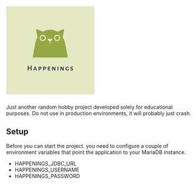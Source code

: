 # ![Happenings Logo](media/logo.png)

Just another random hobby project developed solely for educational purposes. Do not use in production environments, it 
will probably just crash.

## Setup

Before you can start the project. you need to configure a couple of environment variables that point the application to 
your MariaDB instance.

* HAPPENINGS_JDBC_URL
* HAPPENINGS_USERNAME
* HAPPENINGS_PASSWORD